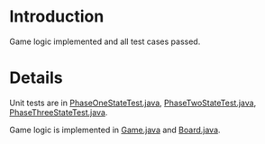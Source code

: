 # Introduction #

Game logic implemented and all test cases passed.


# Details #

Unit tests are in [PhaseOneStateTest.java](https://code.google.com/p/fainty-nmm/source/browse/test/org/shared/nmm/test/PhaseOneStateTest.java), [PhaseTwoStateTest.java](https://code.google.com/p/fainty-nmm/source/browse/test/org/shared/nmm/test/PhaseTwoStateTest.java), [PhaseThreeStateTest.java](https://code.google.com/p/fainty-nmm/source/browse/test/org/shared/nmm/test/PhaseThreeStateTest.java).

Game logic is implemented in [Game.java](https://code.google.com/p/fainty-nmm/source/browse/src/org/shared/nmm/game/Game.java) and [Board.java](https://code.google.com/p/fainty-nmm/source/browse/src/org/shared/nmm/game/Board.java).